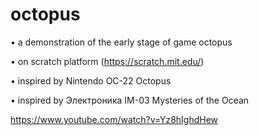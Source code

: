 # octopus

• a demonstration of the early stage of game octopus

• on scratch platform (https://scratch.mit.edu/)

• inspired by Nintendo OC-22 Octopus

• inspired by Электроника IM-03 Mysteries of the Ocean

https://www.youtube.com/watch?v=Yz8hIghdHew
